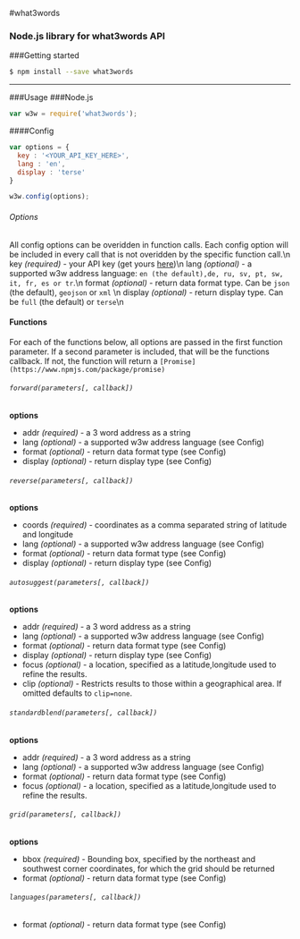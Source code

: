 #what3words
### Node.js library for what3words API

###Getting started
```sh
$ npm install --save what3words
```
___
###Usage
###Node.js
```javascript
var w3w = require('what3words');
```

####Config
```javascript
var options = {
  key : '<YOUR_API_KEY_HERE>',
  lang : 'en',
  display : 'terse'
}

w3w.config(options);
```
###### Options
All config options can be overidden in function calls. Each config option will be included in every call that is not
overidden by the specific function call.\n
key _(required)_ - your API key (get yours [here](https://map.what3words.com/register?dev=true))\n
lang _(optional)_ - a supported w3w address language: `en (the default),de, ru, sv, pt, sw, it, fr, es or tr`.\n
format _(optional)_ - return data format type. Can be `json` (the default), `geojson` or `xml`  \n
display _(optional)_ - return display type. Can be `full` (the default) or `terse`\n

#### Functions
For each of the functions below, all options are passed in the first function parameter. If a second parameter is included, that will be the functions callback. If not, the function will return a `[Promise](https://www.npmjs.com/package/promise)`
###### `forward(parameters[, callback])`
**options**
* addr _(required)_ - a 3 word address as a string
* lang _(optional)_ - a supported w3w address language (see Config)
* format _(optional)_ - return data format type (see Config)
* display _(optional)_ - return display type (see Config)
###### `reverse(parameters[, callback])`
**options**
* coords _(required)_ - coordinates as a comma separated string of latitude and longitude
* lang _(optional)_ - a supported w3w address language (see Config)
* format _(optional)_ - return data format type (see Config)
* display _(optional)_ - return display type (see Config)
###### `autosuggest(parameters[, callback])`
**options**
* addr _(required)_ - a 3 word address as a string
* lang _(optional)_ - a supported w3w address language (see Config)
* format _(optional)_ - return data format type (see Config)
* display _(optional)_ - return display type (see Config)
* focus _(optional)_ - a location, specified as a latitude,longitude used to refine the results.
* clip _(optional)_ - Restricts results to those within a geographical area. If omitted defaults to `clip=none`.
###### `standardblend(parameters[, callback])`
**options**
* addr _(required)_ - a 3 word address as a string
* lang _(optional)_ - a supported w3w address language (see Config)
* format _(optional)_ - return data format type (see Config)
* focus _(optional)_ - a location, specified as a latitude,longitude used to refine the results.
###### `grid(parameters[, callback])`
**options**
* bbox _(required)_ - Bounding box, specified by the northeast and southwest corner coordinates, for which the grid should be returned
* format _(optional)_ - return data format type (see Config)
###### `languages(parameters[, callback])`
* format _(optional)_ - return data format type (see Config)
